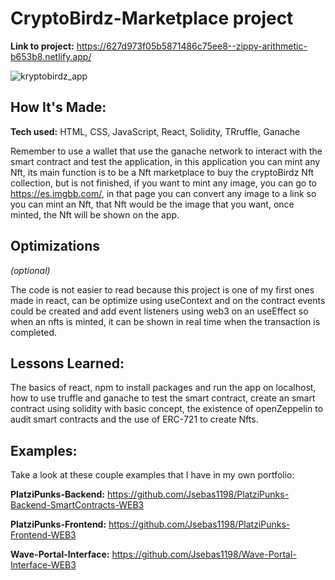 # CryptoBirdz-Marketplace project

**Link to project:** https://627d973f05b5871486c75ee8--zippy-arithmetic-b653b8.netlify.app/

![kryptobirdz_app](https://user-images.githubusercontent.com/96799477/168184228-d238a78e-76c7-473e-8d61-6fd376fbc8a7.png)

## How It's Made:

**Tech used:** HTML, CSS, JavaScript, React, Solidity, TRruffle, Ganache

Remember to use a wallet that use the ganache network to interact with the smart contract and test the application, in this application you can mint any Nft, its main function is to be a Nft marketplace to buy the cryptoBirdz Nft collection, but is not finished, if you want to mint any image, you can go to https://es.imgbb.com/, in that page you can convert any image to a link so you can mint an Nft, that Nft would be the image that you want, once minted, the Nft will be shown on the app.

## Optimizations
*(optional)*

The code is not easier to read because this project is one of my first ones made in react, can be optimize using useContext and on the contract events could be created and add event listeners using web3 on an useEffect so when an nfts is minted, it can be shown in real time when the transaction is completed.  

## Lessons Learned:

The basics of react, npm to install packages and run the app on localhost, how to use truffle and ganache to test the smart contract, create an smart contract using solidity with basic concept, the existence of openZeppelin to audit smart contracts and the use of ERC-721 to create Nfts.

## Examples:
Take a look at these couple examples that I have in my own portfolio:

**PlatziPunks-Backend:** https://github.com/Jsebas1198/PlatziPunks-Backend-SmartContracts-WEB3

**PlatziPunks-Frontend:** https://github.com/Jsebas1198/PlatziPunks-Frontend-WEB3

**Wave-Portal-Interface:** https://github.com/Jsebas1198/Wave-Portal-Interface-WEB3



